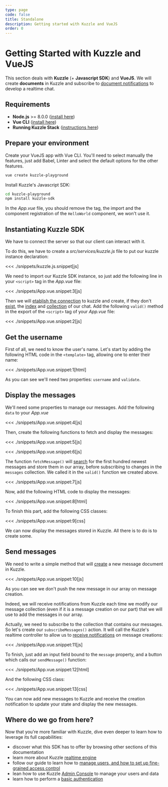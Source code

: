 ```yaml
---
type: page
code: false
title: Standalone
description: Getting started with Kuzzle and VueJS
order: 0
---
```



# Getting Started with Kuzzle and VueJS

This section deals with **Kuzzle** (+ **Javascript SDK**) and **VueJS**. We will create **documents** in Kuzzle and subscribe to [document notifications](/sdk/js/6/essentials/realtime-notifications/#document-messages) to develop a realtime chat.


## Requirements

- **Node.js** >= 8.0.0 ([install here](https://nodejs.org/en/download/))
- **Vue CLI** ([install here](https://cli.vuejs.org/guide/installation.html))
- **Running Kuzzle Stack** ([instructions here](/core/1/guides/getting-started/running-kuzzle/))

## Prepare your environment

Create your VueJS app with Vue CLI. You'll need to select manually the features,
just add Babel, Linter and select the default options for the other features. 
```bash
vue create kuzzle-playground
```

Install Kuzzle's Javascript SDK: 
```bash
cd kuzzle-playground
npm install kuzzle-sdk
```

In the _App.vue_ file, you should remove the tag, the import and the component registration of the `HelloWorld` component, we won't use it.

## Instantiating Kuzzle SDK

We have to connect the server so that our client can interact with it.

To do this, we have to create a _src/services/kuzzle.js_ file to put our kuzzle instance declaration:

<<< ./snippets/kuzzle.js.snippet[js]

We need to import our Kuzzle SDK instance, so just add the following line in your `<script>` tag in the _App.vue_ file: 

<<< ./snippets/App.vue.snippet:3[js]

Then we will [etablish the connection](/sdk/js/6/core-classes/kuzzle/connect/) to kuzzle and create, if they don't [exist](sdk/js/6/controllers/index/exists/), the [index](sdk/js/6/controllers/index/create/) and [collection](sdk/js/6/controllers/collection/create/) of our chat. 
Add the following `valid()` method in the export of the `<script>` tag of your _App.vue_ file:

<<< ./snippets/App.vue.snippet:2[js]

## Get the username
First of all, we need to know the user's name. Let's start by adding the following HTML code in the `<template>` tag, allowing one to enter their name:

<<< ./snippets/App.vue.snippet:1[html]

As you can see we'll need two properties: `username` and `validate`.


## Display the messages

We'll need some properties to manage our messages. Add the following `data` to your _App.vue_

<<< ./snippets/App.vue.snippet:4[js]

Then, create the following functions to fetch and display the messages: 

<<< ./snippets/App.vue.snippet:5[js]

<<< ./snippets/App.vue.snippet:6[js]

The function `fetchMessage()` will [search](/sdk/js/6/controllers/document/search/) for the first hundred newest messages and store them in our array, before subscribing to changes in the `messages` collection. We called it in the `valid()` function we created above.

<<< ./snippets/App.vue.snippet:7[js]

Now, add the following HTML code to display the messages:

<<< ./snippets/App.vue.snippet:8[html]

To finish this part, add the following CSS classes:

<<< ./snippets/App.vue.snippet:9[css]

We can now display the messages stored in Kuzzle. All there is to do is to create some.

## Send messages

We need to write a simple method that will [create](/sdk/js/6/controllers/document/create/) a new message document in Kuzzle.

<<< ./snippets/App.vue.snippet:10[js]

As you can see we don't push the new message in our array on message creation.

Indeed, we will receive notifications from Kuzzle each time we modify our message collection (even if it is a message creation on our part) that we will use to add the messages in our array.

Actually, we need to subscribe to the collection that contains our messages.
So let's create our `subscribeMessages()` action. It will call the Kuzzle's realtime controller to allow us to [receive notifications](/sdk/js/6/controllers/realtime/subscribe/) on message creations:

<<< ./snippets/App.vue.snippet:11[js]

To finish, just add an input field bound to the `message` property, and a button which calls our `sendMessage()` function:

<<< ./snippets/App.vue.snippet:12[html]

And the following CSS class: 

<<< ./snippets/App.vue.snippet:13[css]

You can now add new messages to Kuzzle and receive the creation notification to update your state and display the new messages.

## Where do we go from here?

Now that you're more familiar with Kuzzle, dive even deeper to learn how to leverage its full capabilities:

- discover what this SDK has to offer by browsing other sections of this documentation
- learn more about Kuzzle [realtime engine](/core/1/guides/essentials/real-time/)
- follow our guide to learn how to [manage users, and how to set up fine-grained access control](/core/1/guides/essentials/security/)
- lean how to use Kuzzle [Admin Console](/core/1/guides/essentials/admin-console/) to manage your users and data
- learn how to perform a [basic authentication](/sdk/js/6/controllers/auth/login)
